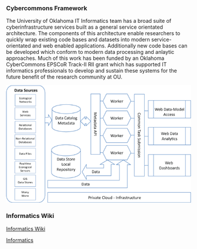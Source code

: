 ### Cybercommons Framework

The University of Oklahoma IT Informatics team has a broad suite of cyberinfrastructure services built as a general service orientated architecture.  The components of this architecture enable researchers to quickly wrap existing code bases and datasets into modern service-orientated and web enabled applications.  Additionally new code bases can be developed which conform to modern data processing and anlaytic approaches.  Much of this work has been funded by an Oklahoma CyberCommons EPSCoR Track-II RII grant which has supported IT informatics professionals to develop and sustain these systems for the future benefit of the research community at OU.

![Framework](images/cybercom_framework.png)

### Informatics Wiki

[Informatics Wiki](https://github.com/ouinformatics/informatics/wiki)

[Informatics](http://ouinformatics.github.io/informatics)
